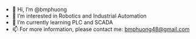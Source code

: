 - 👋 Hi, I’m @bmphuong
- 👀 I’m interested in Robotics and Industrial Automation
- 🌱 I’m currently learning PLC and SCADA
- 📫 For more information, please contact me: bmphuong48@gmail.com

<!---
bmphuong/bmphuong is a ✨ special ✨ repository because its `README.md` (this file) appears on your GitHub profile.
You can click the Preview link to take a look at your changes.
--->
